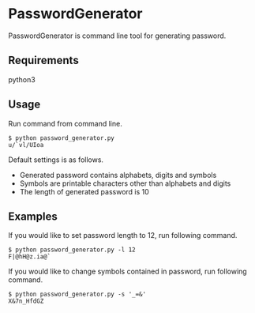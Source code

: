 # PasswordGenerator

PasswordGenerator is command line tool for generating password.

## Requirements
python3

## Usage
Run command from command line.

    $ python password_generator.py
    u/`vl/UIoa

Default settings is as follows.
- Generated password contains alphabets, digits and symbols
 - Symbols are printable characters other than alphabets and digits
- The length of generated password is 10

## Examples
If you would like to set password length to 12, run following command.

    $ python password_generator.py -l 12
    F|@hH@z.ia@`

If you would like to change symbols contained in password, run following command.

    $ python password_generator.py -s '_=&'
    X&7n_HfdGZ

